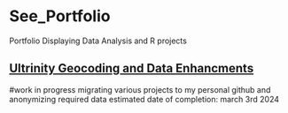 # See_Portfolio
Portfolio Displaying Data Analysis and R projects

## [Ultrinity Geocoding and Data Enhancments](https://github.com/SeeSpencer/Ultrinity_SpatialEnrichment)


#work in progress migrating various projects to my personal github and anonymizing required data
estimated date of completion: march 3rd 2024
